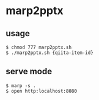 # marp2pptx

## usage

```
$ chmod 777 marp2pptx.sh
$ ./marp2pptx.sh {qiita-item-id}
```

## serve mode

```
$ marp -s .
$ open http:localhost:8080

```
